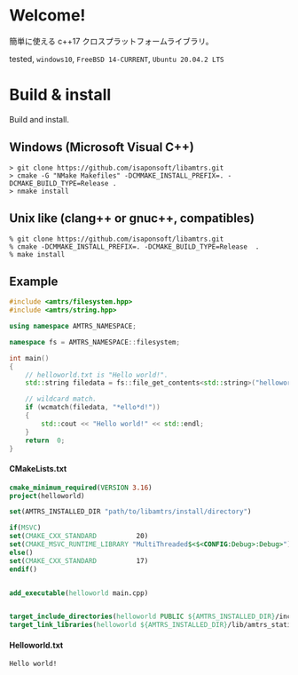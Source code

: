 # Welcome!

簡単に使える c++17 クロスプラットフォームライブラリ。

tested, ```windows10```, ```FreeBSD 14-CURRENT```, ```Ubuntu 20.04.2 LTS```

# Build & install

Build and install.

## Windows (Microsoft Visual C++)

```shell
> git clone https://github.com/isaponsoft/libamtrs.git
> cmake -G "NMake Makefiles" -DCMMAKE_INSTALL_PREFIX=. -DCMAKE_BUILD_TYPE=Release .
> nmake install
```

## Unix like (clang++ or gnuc++, compatibles)

```shell
% git clone https://github.com/isaponsoft/libamtrs.git
% cmake -DCMMAKE_INSTALL_PREFIX=. -DCMAKE_BUILD_TYPE=Release  .
% make install
```

## Example

```c++
#include <amtrs/filesystem.hpp>
#include <amtrs/string.hpp>

using namespace AMTRS_NAMESPACE;

namespace fs = AMTRS_NAMESPACE::filesystem;

int main()
{
	// helloworld.txt is "Hello world!".
	std::string	filedata = fs::file_get_contents<std::string>("helloworld.txt");

	// wildcard match.
	if (wcmatch(filedata, "*ello*d!"))
	{
		std::cout << "Hello world!" << std::endl;
	}
	return	0;
}
```

#### CMakeLists.txt

```cmake
cmake_minimum_required(VERSION 3.16)
project(helloworld)

set(AMTRS_INSTALLED_DIR "path/to/libamtrs/install/directory")

if(MSVC)
set(CMAKE_CXX_STANDARD			20)
set(CMAKE_MSVC_RUNTIME_LIBRARY "MultiThreaded$<$<CONFIG:Debug>:Debug>")
else()
set(CMAKE_CXX_STANDARD			17)
endif()


add_executable(helloworld main.cpp)


target_include_directories(helloworld PUBLIC ${AMTRS_INSTALLED_DIR}/include)
target_link_libraries(helloworld ${AMTRS_INSTALLED_DIR}/lib/amtrs_static.lib)
```

#### Helloworld.txt

```
Hello world!
```
